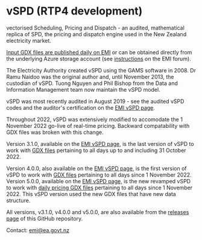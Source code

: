 vSPD (RTP4 development)
====

vectorised Scheduling, Pricing and Dispatch - an audited, mathematical replica of SPD, the
pricing and dispatch engine used in the New Zealand electricity market.

[Input GDX files are published daily on EMI](https://www.emi.ea.govt.nz/Wholesale/Datasets/DispatchAndPricing/GDX/) or 
can be obtained directly from the underlying Azure storage account (see [instructions](https://www.emi.ea.govt.nz/Forum/thread/new-access-arrangements-to-emi-datasets-retirement-of-anonymous-ftp/) 
on the EMI forum).

The Electricity Authority created vSPD using the GAMS software in 2008. Dr Ramu Naidoo was
the original author and, until November 2013, the custodian of vSPD. Tuong Nguyen and Phil Bishop
from the Data and Information Management team now maintain the vSPD model.

vSPD was most recently audited in August 2019 - see the audited vSPD codes and the auditor's certification on the [EMI vSPD page](https://www.emi.ea.govt.nz/Wholesale/Tools/vSPD).

Throughout 2022, vSPD was extensively modified to accomodate the 1 November 2022 go-live of real-time pricing. Backward 
compatability with GDX files was broken with this change.

Version 3.1.0, available on the [EMI vSPD page,](https://www.emi.ea.govt.nz/Wholesale/Tools/vSPD) is
the last version of vSPD to work with [GDX files](https://www.emi.ea.govt.nz/Wholesale/Datasets/DispatchAndPricing/Pre1November2022Archive/GDX/) pertaining to all days up to and 
including 31 October 2022.

Version 4.0.0, also available on the [EMI vSPD page,](https://www.emi.ea.govt.nz/Wholesale/Tools/vSPD) is
the first version of vSPD to work with [GDX files](https://www.emi.ea.govt.nz/Wholesale/Datasets/DispatchAndPricing/GDX/) pertaining to all days since 
1 November 2022.
Version 5.0.0, available on the [EMI vSPD page,](https://www.emi.ea.govt.nz/Wholesale/Tools/vSPD) is
the new revamped vSPD to work with [daily pricing GDX files](https://www.emi.ea.govt.nz/Wholesale/Datasets/DispatchAndPricing/GDX/Pricing) pertaining to all days since 1 November 2022. This vSPD version used the new GDX files that have new data structure. 

All versions, v3.1.0, v4.0.0 and v5.0.0, are also available from the [releases page](https://github.com/ElectricityAuthority/vSPD/releases) of this GitHub repository.

Contact: emi@ea.govt.nz
